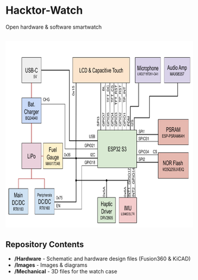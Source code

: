 # Hacktor-Watch
Open hardware &amp; software smartwatch

## 

<img src="https://github.com/dantudose/Hacktor-Watch/blob/main/Images/Hacktor Watch 2.0.png" height="500"/>

## Repository Contents

* **/Hardware** - Schematic and hardware design files (Fusion360 & KiCAD)
* **/Images** - Images & diagrams
* **/Mechanical** - 3D files for the watch case
